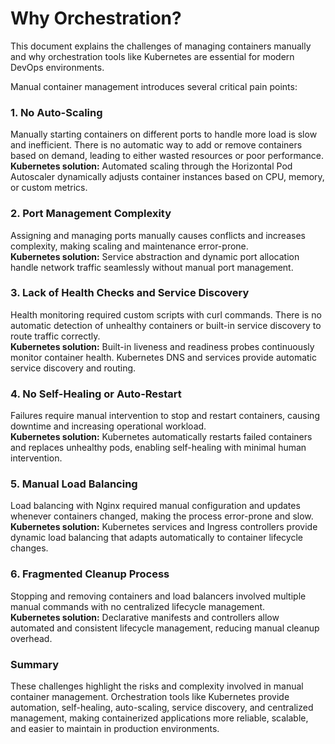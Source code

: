 # Why Orchestration?

This document explains the challenges of managing containers manually and why orchestration tools like Kubernetes are essential for modern DevOps environments.

Manual container management introduces several critical pain points:  

### 1. No Auto-Scaling  
Manually starting containers on different ports to handle more load is slow and inefficient. There is no automatic way to add or remove containers based on demand, leading to either wasted resources or poor performance.  
**Kubernetes solution:** Automated scaling through the Horizontal Pod Autoscaler dynamically adjusts container instances based on CPU, memory, or custom metrics.

### 2. Port Management Complexity  
Assigning and managing ports manually causes conflicts and increases complexity, making scaling and maintenance error-prone.  
**Kubernetes solution:** Service abstraction and dynamic port allocation handle network traffic seamlessly without manual port management.

### 3. Lack of Health Checks and Service Discovery  
Health monitoring required custom scripts with curl commands. There is no automatic detection of unhealthy containers or built-in service discovery to route traffic correctly.  
**Kubernetes solution:** Built-in liveness and readiness probes continuously monitor container health. Kubernetes DNS and services provide automatic service discovery and routing.

### 4. No Self-Healing or Auto-Restart  
Failures require manual intervention to stop and restart containers, causing downtime and increasing operational workload.  
**Kubernetes solution:** Kubernetes automatically restarts failed containers and replaces unhealthy pods, enabling self-healing with minimal human intervention.

### 5. Manual Load Balancing  
Load balancing with Nginx required manual configuration and updates whenever containers changed, making the process error-prone and slow.  
**Kubernetes solution:** Kubernetes services and Ingress controllers provide dynamic load balancing that adapts automatically to container lifecycle changes.

### 6. Fragmented Cleanup Process  
Stopping and removing containers and load balancers involved multiple manual commands with no centralized lifecycle management.  
**Kubernetes solution:** Declarative manifests and controllers allow automated and consistent lifecycle management, reducing manual cleanup overhead.

### Summary  
These challenges highlight the risks and complexity involved in manual container management. Orchestration tools like Kubernetes provide automation, self-healing, auto-scaling, service discovery, and centralized management, making containerized applications more reliable, scalable, and easier to maintain in production environments.
